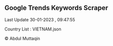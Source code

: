 

## Google Trends Keywords Scraper 
 
Last Update 30-01-2023 , 09:47:55

Country List :
VIETNAM.json



© Abdul Muttaqin 
